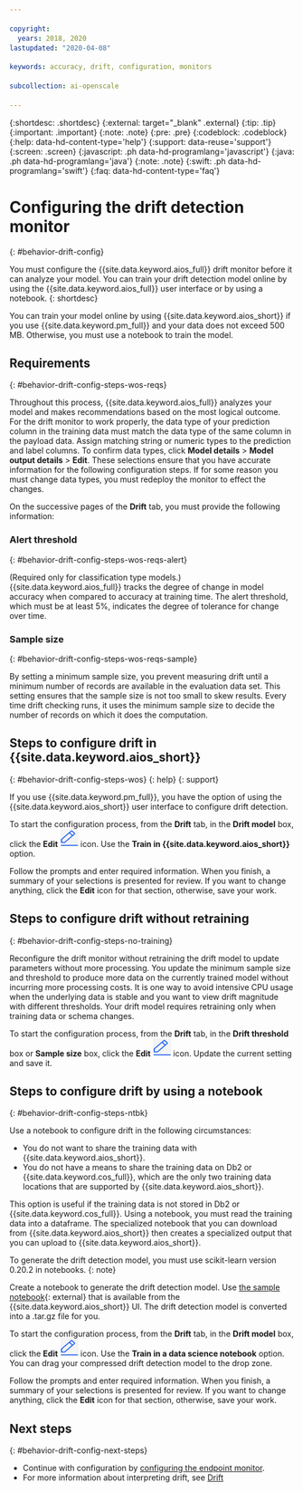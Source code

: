 ```yaml
---

copyright:
  years: 2018, 2020
lastupdated: "2020-04-08"

keywords: accuracy, drift, configuration, monitors

subcollection: ai-openscale

---
```


{:shortdesc: .shortdesc}
{:external: target="_blank" .external}
{:tip: .tip}
{:important: .important}
{:note: .note}
{:pre: .pre}
{:codeblock: .codeblock}
{:help: data-hd-content-type='help'}
{:support: data-reuse='support'}
{:screen: .screen}
{:javascript: .ph data-hd-programlang='javascript'}
{:java: .ph data-hd-programlang='java'}
{:note: .note}
{:swift: .ph data-hd-programlang='swift'}
{:faq: data-hd-content-type='faq'}

# Configuring the drift detection monitor
{: #behavior-drift-config}

You must configure the {{site.data.keyword.aios_full}} drift monitor before it can analyze your model. You can train your drift detection model online by using the {{site.data.keyword.aios_full}} user interface or by using a notebook.
{: shortdesc}

You can train your model online by using {{site.data.keyword.aios_short}}
if you use {{site.data.keyword.pm_full}} and your data does not exceed 500 MB. Otherwise, you must use a notebook to train the model.

## Requirements
{: #behavior-drift-config-steps-wos-reqs}

Throughout this process, {{site.data.keyword.aios_full}} analyzes your model and makes recommendations based on the most logical outcome. For the drift monitor to work properly, the data type of your prediction column in the training data must match the data type of the same column in the payload data. Assign matching string or numeric types to the prediction and label columns. To confirm data types, click **Model details** > **Model output details** > **Edit**. These selections ensure that you have accurate information for the following configuration steps. If for some reason you must change data types, you must redeploy the monitor to effect the changes.

On the successive pages of the **Drift** tab, you must provide the following information:

### Alert threshold
{: #behavior-drift-config-steps-wos-reqs-alert}

(Required only for classification type models.) {{site.data.keyword.aios_full}} tracks the degree of change in model accuracy when compared to accuracy at training time. The alert threshold, which must be at least 5%, indicates the degree of tolerance for change over time.

### Sample size
{: #behavior-drift-config-steps-wos-reqs-sample}

By setting a minimum sample size, you prevent measuring drift until a minimum number of records are available in the evaluation data set. This setting ensures that the sample size is not too small to skew results. Every time drift checking runs, it uses the minimum sample size to decide the number of records on which it does the computation.

## Steps to configure drift in {{site.data.keyword.aios_short}}
{: #behavior-drift-config-steps-wos}
{: help} 
{: support}

If you use {{site.data.keyword.pm_full}}, you have the option of using the {{site.data.keyword.aios_short}} user interface to configure drift detection.

To start the configuration process, from the **Drift** tab, in the **Drift model** box, click the **Edit** ![The edit icon](images/wos-edit-icon.png) icon. Use the **Train in {{site.data.keyword.aios_short}}** option.

Follow the prompts and enter required information. When you finish, a summary of your selections is presented for review. If you want to change anything, click the **Edit** icon for that section, otherwise, save your work.



## Steps to configure drift without retraining
{: #behavior-drift-config-steps-no-training}

Reconfigure the drift monitor without retraining the drift model to update parameters without more processing. You update the minimum sample size and threshold to produce more data on the currently trained model without incurring more processing costs. It is one way to avoid intensive CPU usage when the underlying data is stable and you want to view drift magnitude with different thresholds. Your drift model requires retraining only when training data or schema changes.


To start the configuration process, from the **Drift** tab, in the **Drift threshold** box or **Sample size** box, click the **Edit** ![The edit icon](images/wos-edit-icon.png) icon. Update the current setting and save it.

## Steps to configure drift by using a notebook
{: #behavior-drift-config-steps-ntbk}

Use a notebook to configure drift in the following circumstances:

- You do not want to share the training data with {{site.data.keyword.aios_short}}.
- You do not have a means to share the training data on Db2 or {{site.data.keyword.cos_full}}, which are the only two training data locations that are supported by {{site.data.keyword.aios_short}}. 

This option is useful if the training data is not stored in Db2 or {{site.data.keyword.cos_full}}. Using a notebook, you must read the training data into a dataframe. The specialized notebook that you can download from {{site.data.keyword.aios_short}} then creates a specialized output that you can upload to {{site.data.keyword.aios_short}}.

To generate the drift detection model, you must use scikit-learn version 0.20.2 in notebooks. 
{: note}

Create a notebook to generate the drift detection model. Use [the sample notebook](https://github.com/IBM-Watson/aios-data-distribution/blob/master/training_statistics_notebook.ipynb){: external} that is available from the {{site.data.keyword.aios_short}} UI. The drift detection model is converted into a .tar.gz file for you.

To start the configuration process, from the **Drift** tab, in the **Drift model** box, click the **Edit** ![The edit icon](images/wos-edit-icon.png) icon. Use the **Train in a data science notebook** option. You can drag your compressed drift detection model to the drop zone.

Follow the prompts and enter required information. When you finish, a summary of your selections is presented for review. If you want to change anything, click the **Edit** icon for that section, otherwise, save your work.



## Next steps
{: #behavior-drift-config-next-steps}

- Continue with configuration by [configuring the endpoint monitor](/docs/ai-openscale?topic=ai-openscale-mf-endpoints).
- For more information about interpreting drift, see [Drift](/docs/services/ai-openscale?topic=ai-openscale-behavior-drift-ovr)
